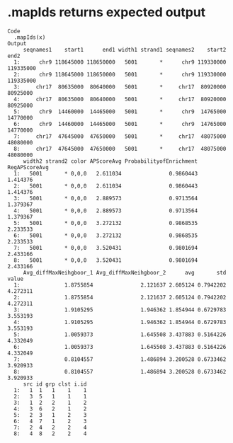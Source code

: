 # .mapIds returns expected output

    Code
      .mapIds(x)
    Output
         seqnames1    start1      end1 width1 strand1 seqnames2    start2      end2
      1:      chr9 118645000 118650000   5001       *      chr9 119330000 119335000
      2:      chr9 118645000 118650000   5001       *      chr9 119330000 119335000
      3:     chr17  80635000  80640000   5001       *     chr17  80920000  80925000
      4:     chr17  80635000  80640000   5001       *     chr17  80920000  80925000
      5:      chr9  14460000  14465000   5001       *      chr9  14765000  14770000
      6:      chr9  14460000  14465000   5001       *      chr9  14765000  14770000
      7:     chr17  47645000  47650000   5001       *     chr17  48075000  48080000
      8:     chr17  47645000  47650000   5001       *     chr17  48075000  48080000
         width2 strand2 color APScoreAvg ProbabilityofEnrichment RegAPScoreAvg
      1:   5001       * 0,0,0   2.611034               0.9860443      1.414376
      2:   5001       * 0,0,0   2.611034               0.9860443      1.414376
      3:   5001       * 0,0,0   2.889573               0.9713564      1.379367
      4:   5001       * 0,0,0   2.889573               0.9713564      1.379367
      5:   5001       * 0,0,0   3.272132               0.9868535      2.233533
      6:   5001       * 0,0,0   3.272132               0.9868535      2.233533
      7:   5001       * 0,0,0   3.520431               0.9801694      2.433166
      8:   5001       * 0,0,0   3.520431               0.9801694      2.433166
         Avg_diffMaxNeihgboor_1 Avg_diffMaxNeihgboor_2      avg       std    value
      1:              1.8755854               2.121637 2.605124 0.7942202 4.272311
      2:              1.8755854               2.121637 2.605124 0.7942202 4.272311
      3:              1.9105295               1.946362 1.854944 0.6729783 3.553193
      4:              1.9105295               1.946362 1.854944 0.6729783 3.553193
      5:              1.0059373               1.645508 3.437883 0.5164226 4.332049
      6:              1.0059373               1.645508 3.437883 0.5164226 4.332049
      7:              0.8104557               1.486894 3.200528 0.6733462 3.920933
      8:              0.8104557               1.486894 3.200528 0.6733462 3.920933
         src id grp clst i.id
      1:   1  1   1    1    1
      2:   3  5   1    1    1
      3:   1  2   2    1    2
      4:   3  6   2    1    2
      5:   2  3   1    2    3
      6:   4  7   1    2    3
      7:   2  4   2    2    4
      8:   4  8   2    2    4

